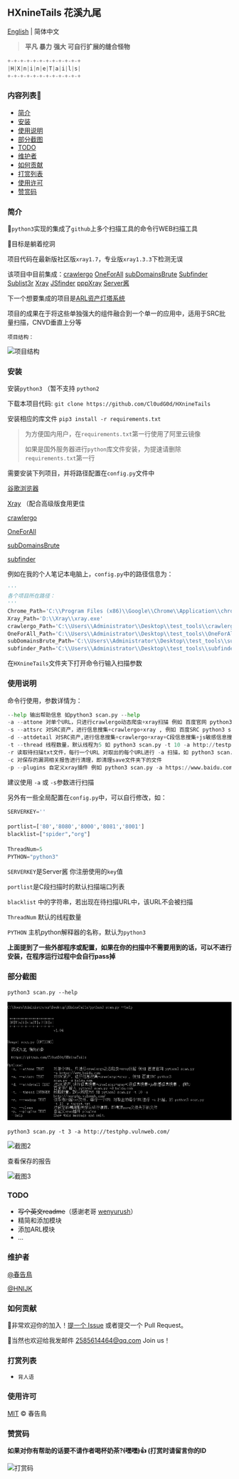 ## HXnineTails 花溪九尾

[English](https://github.com/Cl0udG0d/HXnineTails/blob/main/README.md) | 简体中文

> **平凡** **暴力** **强大** **可自行扩展的缝合怪物**

```python
+-+-+-+-+-+-+-+-+-+-+-+
|H|X|n|i|n|e|T|a|i|l|s|
+-+-+-+-+-+-+-+-+-+-+-+
```

### 内容列表🚀

- [简介](#简介)
- [安装](#安装)
- [使用说明](#使用说明)
- [部分截图](#部分截图)
- [TODO](#TODO)
- [维护者](#维护者)
- [如何贡献](#如何贡献)
- [打赏列表](#打赏列表)
- [使用许可](#使用许可)
- [赞赏码](#赞赏码)



### 简介

:paw_prints:`python3`实现的集成了`github`上多个扫描工具的命令行WEB扫描工具

:trident:目标是躺着挖洞

项目代码在最新版社区版`xray1.7`，专业版`xray1.3.3`下检测无误

该项目中目前集成：[crawlergo](https://github.com/0Kee-Team/crawlergo) [OneForAll](https://github.com/shmilylty/OneForAll) [subDomainsBrute](https://github.com/lijiejie/subDomainsBrute) [Subfinder](https://github.com/projectdiscovery/subfinder) [Sublist3r](https://github.com/aboul3la/Sublist3r) [Xray](https://github.com/chaitin/xray) [JSfinder](https://github.com/Threezh1/JSFinder) [pppXray](https://github.com/Cl0udG0d/pppXray) [Server酱](http://sc.ftqq.com/3.version)

下一个想要集成的项目是[ARL资产灯塔系统](https://github.com/TophantTechnology/ARL)

项目的成果在于将这些单独强大的组件融合到一个单一的应用中，适用于SRC批量扫描，CNVD垂直上分等

`项目结构：`

![项目结构](https://github.com/Cl0udG0d/HXnineTails/blob/main/images/Architecture.png)

### 安装

安装`python3` （暂不支持 `python2`

下载本项目代码: `git clone https://github.com/Cl0udG0d/HXnineTails`

安装相应的库文件 `pip3 install -r requirements.txt` 

> 为方便国内用户，在`requirements.txt`第一行使用了阿里云镜像
>
> 如果是国外服务器进行`python`库文件安装，为提速请删除`requirements.txt`第一行

需要安装下列项目，并将路径配置在`config.py`文件中

[谷歌浏览器](https://www.google.com/intl/zh-CN/chrome/)

[Xray](https://github.com/chaitin/xray/releases) （配合高级版食用更佳

[crawlergo](https://github.com/0Kee-Team/crawlergo/releases)

[OneForAll](https://github.com/shmilylty/OneForAll/releases)

[subDomainsBrute](https://github.com/lijiejie/subDomainsBrute)

[subfinder](https://github.com/projectdiscovery/subfinder/releases)



例如在我的个人笔记本电脑上，`config.py`中的路径信息为：

```python
'''
各个项目所在路径：
'''
Chrome_Path='C:\\Program Files (x86)\\Google\\Chrome\\Application\\chrome.exe'
Xray_Path='D:\\Xray\\xray.exe'
crawlergo_Path='C:\\Users\\Administrator\\Desktop\\test_tools\\crawlergo.exe'
OneForAll_Path='C:\\Users\\Administrator\\Desktop\\test_tools\\OneForAll-master\\'
subDomainsBrute_Path='C:\\Users\\Administrator\\Desktop\\test_tools\\subDomainsBrute-master\\'
subfinder_Path='C:\\Users\\Administrator\\Desktop\\test_tools\\subfinder\\'
```

在`HXnineTails`文件夹下打开命令行输入扫描参数



### 使用说明

命令行使用，参数详情为：

```python
--help 输出帮助信息 如python3 scan.py --help
-a --attone 对单个URL，只进行crawlergo动态爬虫+xray扫描 例如 百度官网 python3 scan.py -a https://www.baidu.com
-s --attsrc 对SRC资产，进行信息搜集+crawlergo+xray , 例如 百度SRC python3 scan.py -s baidu.com
-d --attdetail 对SRC资产,进行信息搜集+crawlergo+xray+C段信息搜集+js敏感信息搜集 , 例如 百度SRC 输入 python3 scan.py -d baidu.com
-t --thread 线程数量，默认线程为5 如 python3 scan.py -t 10 -a http://testphp.vulnweb.com/ 
-r 读取待扫描txt文件，每行一个URL 对取出的每个URL进行 -a 扫描，如 python3 scan.py -t 10 -r target.txt
-c 对保存的漏洞相关报告进行清理，即清理save文件夹下的文件
-p --plugins 自定义xray插件 例如 python3 scan.py -a https://www.baidu.com --plugins sqldet
```

建议使用 `-a` 或 `-s`参数进行扫描

另外有一些全局配置在`config.py`中，可以自行修改，如：

```python
SERVERKEY=''

portlist=['80','8080','8000','8081','8001']
blacklist=["spider","org"]

ThreadNum=5
PYTHON="python3"
```

`SERVERKEY`是Server酱 你注册使用的`key`值

`portlist`是C段扫描时的默认扫描端口列表

`blacklist` 中的字符串，若出现在待扫描URL中，该URL不会被扫描

`ThreadNum` 默认的线程数量

`PYTHON` 主机python解释器的名称，默认为`python3`



**上面提到了一些外部程序或配置，如果在你的扫描中不需要用到的话，可以不进行安装，在程序运行过程中会自行pass掉**

### 部分截图

```shell
python3 scan.py --help
```

![截图1](https://github.com/Cl0udG0d/HXnineTails/blob/main/images/1.png)

```shell
python3 scan.py -t 3 -a http://testphp.vulnweb.com/
```

![截图2](https://github.com/Cl0udG0d/HXnineTails/blob/main/images/2.png)

查看保存的报告

![截图3](https://github.com/Cl0udG0d/HXnineTails/blob/main/images/3.png)



### TODO

+ ~~写个英文readme~~（感谢老哥 [wenyurush](https://github.com/wenyurush)）
+ 精简和添加模块
+ 添加ARL模块
+ ...



### 维护者

[@春告鳥](https://github.com/Cl0udG0d)

[@HNIJK](https://github.com/HNIJK)



### 如何贡献

:beer:非常欢迎你的加入！[提一个 Issue](https://github.com/Cl0udG0d/AutumnWater/issues/new) 或者提交一个 Pull Request。

:beers:当然也欢迎给我发邮件  2585614464@qq.com Join us！



### 打赏列表

+ `背人语` 



### 使用许可

[MIT](LICENSE)  © 春告鳥



### 赞赏码

**如果对你有帮助的话要不请作者喝杯奶茶?~~(嘿嘿)~~:+1: (打赏时请留言你的ID**

![打赏码](https://github.com/Cl0udG0d/HXnineTails/blob/main/images/Praise.png)
